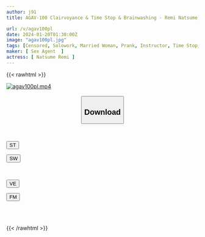 ```yaml
---
author: j91
title: AGAV-100 Clairvoyance & Time Stop & Brainwashing - Remi Natsume, A Married Woman Yoga Instructor Whose Plump And Soft Body Was Played With With Erotic Magic Items

url: /v/agav100pl
date: 2024-01-20T01:30:00Z
image: "agav100pl.jpg"
tags: [Censored, Solowork, Married Woman, Prank, Instructor, Time Stop, Yoga	]
maker: [ Sex Agent  ]
actress: [ Natsume Remi ]
---
```



{{< rawhtml >}}

<div class="video" data-videoid="DX1XW2b08gCkpDk">
    <a href="javascript:;">
        <img src="/v/agav100pl/agav100pl.jpg" width="WIDTH" height="HEIGHT" alt="agav100pl.mp4" loading="lazy">
    </a>
</div>

<script type="text/javascript" src="https://j91.asia/asset/on-demand-st.js"></script>

<br>
  <link rel="stylesheet" href="https://j91.asia/asset/bs5.css">
  
  <center>
  <button class="btn btn-primary" type="button" data-bs-toggle="collapse" data-bs-target=".multi-collapse" aria-expanded="false" aria-controls="multiCollapseExample1 multiCollapseExample2"><h2>Download</h2></button></center>
</p>
<div class="row">
  <div class="col">
    <div class="collapse multi-collapse" id="multiCollapseExample1">
      <div class="card card-body">
	      	      <br>
<div class="buttons">  
<p><a href="https://streamtape.to/v/DX1XW2b08gCkpDk" target="_blank"><button class="btn-hover color-3"><i class="fa fa-download"></i> ST</button></a></p>
<p><a href="https://flaswish.com/dv0vn37i38j5" target="_blank"><button class="btn-hover color-2"><i class="fa fa-download"></i> SW</button></a></p></div>
    </div>
  </div>
</div>
  <div class="col">
    <div class="collapse multi-collapse" id="multiCollapseExample2">
      <div class="card card-body">
	      <br>
<div class="buttons">
<p><a href="javascript:;" target="_blank"><button class="btn-hover color-9"><i class="fa fa-download"></i> VE</button></a></p>
<p><a href="javascript:;" target="_blank"><button class="btn-hover color-8"><i class="fa fa-download"></i> FM</button></a></p></div>
<br><br>
      </div>
    </div>
  </div>
</div>

{{< /rawhtml >}}